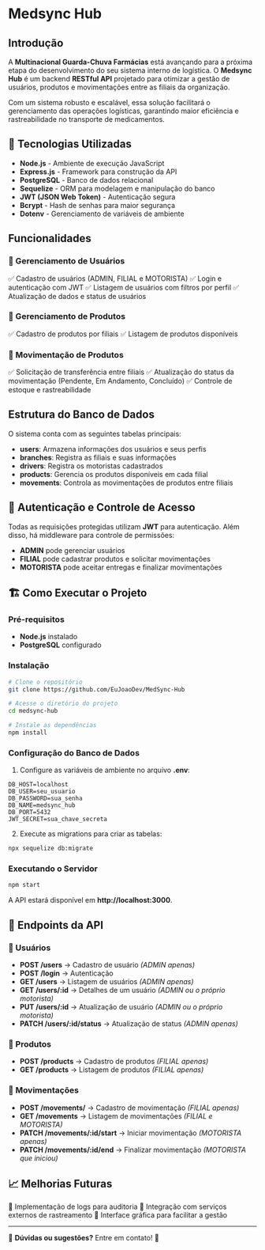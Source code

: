 # Medsync Hub

##  Introdução
A **Multinacional Guarda-Chuva Farmácias** está avançando para a próxima etapa do desenvolvimento do seu sistema interno de logística. O **Medsync Hub** é um backend **RESTful API** projetado para otimizar a gestão de usuários, produtos e movimentações entre as filiais da organização.

Com um sistema robusto e escalável, essa solução facilitará o gerenciamento das operações logísticas, garantindo maior eficiência e rastreabilidade no transporte de medicamentos.

## 🚀 Tecnologias Utilizadas
- **Node.js** - Ambiente de execução JavaScript
- **Express.js** - Framework para construção da API
- **PostgreSQL** - Banco de dados relacional
- **Sequelize** - ORM para modelagem e manipulação do banco
- **JWT (JSON Web Token)** - Autenticação segura
- **Bcrypt** - Hash de senhas para maior segurança
- **Dotenv** - Gerenciamento de variáveis de ambiente

##  Funcionalidades
### 🔹 Gerenciamento de Usuários
✅ Cadastro de usuários (ADMIN, FILIAL e MOTORISTA)
✅ Login e autenticação com JWT
✅ Listagem de usuários com filtros por perfil
✅ Atualização de dados e status de usuários

### 🔹 Gerenciamento de Produtos
✅ Cadastro de produtos por filiais
✅ Listagem de produtos disponíveis

### 🔹 Movimentação de Produtos
✅ Solicitação de transferência entre filiais
✅ Atualização do status da movimentação (Pendente, Em Andamento, Concluído)
✅ Controle de estoque e rastreabilidade

##  Estrutura do Banco de Dados
O sistema conta com as seguintes tabelas principais:
- **users**: Armazena informações dos usuários e seus perfis
- **branches**: Registra as filiais e suas informações
- **drivers**: Registra os motoristas cadastrados
- **products**: Gerencia os produtos disponíveis em cada filial
- **movements**: Controla as movimentações de produtos entre filiais

## 🔑 Autenticação e Controle de Acesso
Todas as requisições protegidas utilizam **JWT** para autenticação. Além disso, há middleware para controle de permissões:
- **ADMIN** pode gerenciar usuários
- **FILIAL** pode cadastrar produtos e solicitar movimentações
- **MOTORISTA** pode aceitar entregas e finalizar movimentações

## 🏗️ Como Executar o Projeto
###  Pré-requisitos
- **Node.js** instalado
- **PostgreSQL** configurado

###  Instalação
```bash
# Clone o repositório
git clone https://github.com/EuJoaoDev/MedSync-Hub

# Acesse o diretório do projeto
cd medsync-hub

# Instale as dependências
npm install
```

###  Configuração do Banco de Dados
1. Configure as variáveis de ambiente no arquivo **.env**:
```env
DB_HOST=localhost
DB_USER=seu_usuario
DB_PASSWORD=sua_senha
DB_NAME=medsync_hub
DB_PORT=5432
JWT_SECRET=sua_chave_secreta
```
2. Execute as migrations para criar as tabelas:
```bash
npx sequelize db:migrate
```

###  Executando o Servidor
```bash
npm start
```
A API estará disponível em **http://localhost:3000**.

## 🔄 Endpoints da API
### 🔹 Usuários
- **POST /users** → Cadastro de usuário *(ADMIN apenas)*
- **POST /login** → Autenticação
- **GET /users** → Listagem de usuários *(ADMIN apenas)*
- **GET /users/:id** → Detalhes de um usuário *(ADMIN ou o próprio motorista)*
- **PUT /users/:id** → Atualização de usuário *(ADMIN ou o próprio motorista)*
- **PATCH /users/:id/status** → Atualização de status *(ADMIN apenas)*

### 🔹 Produtos
- **POST /products** → Cadastro de produtos *(FILIAL apenas)*
- **GET /products** → Listagem de produtos *(FILIAL apenas)*

### 🔹 Movimentações
- **POST /movements/** → Cadastro de movimentação *(FILIAL apenas)*
- **GET /movements** → Listagem de movimentações *(FILIAL e MOTORISTA)*
- **PATCH /movements/:id/start** → Iniciar movimentação *(MOTORISTA apenas)*
- **PATCH /movements/:id/end** → Finalizar movimentação *(MOTORISTA que iniciou)*

## 📈 Melhorias Futuras
🔹 Implementação de logs para auditoria
🔹 Integração com serviços externos de rastreamento
🔹 Interface gráfica para facilitar a gestão



---
📩 **Dúvidas ou sugestões?** Entre em contato! 💬